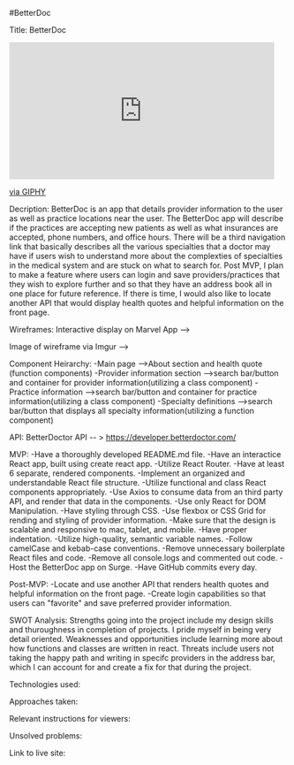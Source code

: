 #BetterDoc

Title: BetterDoc

<iframe src="https://giphy.com/embed/Nh1vXTd393E6k" width="480" height="248" frameBorder="0" class="giphy-embed" allowFullScreen></iframe><p><a href="https://giphy.com/gifs/Nh1vXTd393E6k">via GIPHY</a></p>

Decription: BetterDoc is an app that details provider information to the user as well as practice locations near the user. The BetterDoc app will describe if the practices are accepting new patients as well as what insurances are accepted, phone numbers, and office hours. There will be a third navigation link that basically describes all the various specialties that a doctor may have if users wish to understand more about the complexties of specialties in the medical system and are stuck on what to search for. Post MVP, I plan to make a feature where users can login and save providers/practices that they wish to explore further and so that they have an address book all in one place for future reference. If there is time, I would also like to locate another API that would display health quotes and helpful information on the front page.

Wireframes: Interactive display on Marvel App --> 

Image of wireframe via Imgur --> 

Component Heirarchy: 
  -Main page
    -->About section and health quote (function components)
  -Provider information section
    -->search bar/button and container for provider information(utilizing a class component)
  -Practice information
    -->search bar/button and container for practice information(utilizing a class component)
  -Specialty definitions
    -->search bar/button that displays all specialty information(utilizing a function component)


API: BetterDoctor API -- > https://developer.betterdoctor.com/

MVP:
-Have a thoroughly developed README.md file. 
-Have an interactice React app, built using create react app.
-Utilize React Router.
-Have at least 6 separate, rendered components.
-Implement an organized and understandable React file structure.
-Utilize functional and class React components appropriately.
-Use Axios to consume data from an third party API, and render that data in the components. 
-Use only React for DOM Manipulation.
-Have styling through CSS.
-Use flexbox or CSS Grid for rending and styling of provider information.
-Make sure that the design is scalable and responsive to mac, tablet, and mobile.
-Have proper indentation.
-Utilize high-quality, semantic variable names.
-Follow camelCase and kebab-case conventions.
-Remove unnecessary boilerplate React files and code.
-Remove all console.logs and commented out code.
-Host the BetterDoc app on Surge.
-Have GitHub commits every day.


Post-MVP:
-Locate and use another API that renders health quotes and helpful information on the front page.
-Create login capabilities so that users can "favorite" and save preferred provider information.


SWOT Analysis: 
Strengths going into the project include my design skills and thuroughness in completion of projects. I pride myself in being very detail oriented. Weaknesses and opportunities include learning more about how functions and classes are written in react. Threats include users not taking the happy path and writing in specifc providers in the address bar, which I can account for and create a fix for that during the project.


Technologies used: 

Approaches taken: 

Relevant instructions for viewers: 

Unsolved problems: 

Link to live site: 
